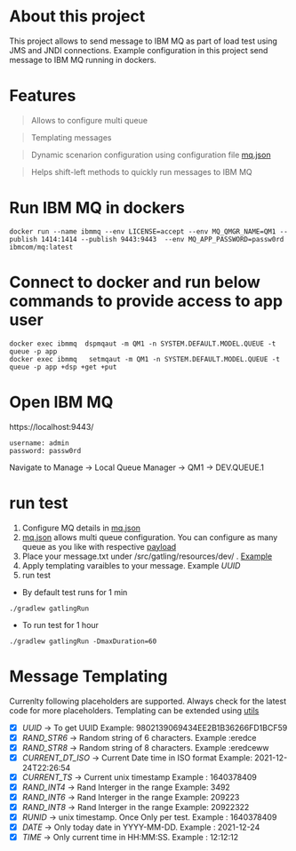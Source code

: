 # About this project
This project allows to send message to IBM MQ as part of load test using JMS and JNDI connections. Example configuration in this project send message to IBM MQ running in dockers.

# Features
> Allows to configure multi queue

> Templating messages

> Dynamic scenarion configuration using configuration file [mq.json](./src/gatling/resources/dev/mq.json)

> Helps shift-left methods to quickly run messages to IBM MQ


# Run IBM MQ in dockers
```
docker run --name ibmmq --env LICENSE=accept --env MQ_QMGR_NAME=QM1 --publish 1414:1414 --publish 9443:9443  --env MQ_APP_PASSWORD=passw0rd ibmcom/mq:latest
```

# Connect to docker and run below commands to provide access to app user
```
docker exec ibmmq  dspmqaut -m QM1 -n SYSTEM.DEFAULT.MODEL.QUEUE -t queue -p app
docker exec ibmmq   setmqaut -m QM1 -n SYSTEM.DEFAULT.MODEL.QUEUE -t queue -p app +dsp +get +put
```

# Open IBM MQ 

https://localhost:9443/

```
username: admin 
password: passw0rd
````

Navigate to Manage -> Local Queue Manager -> QM1 -> DEV.QUEUE.1


# run test

1. Configure MQ details in  [mq.json](./src/gatling/resources/dev/mq.json)
2. [mq.json](./src/gatling/resources/dev/mq.json) allows multi queue configuration. You can configure as many queue as you like with respective [payload](./src/gatling/resources/dev/message.txt)
3. Place your message.txt under  /src/gatling/resources/dev/  . [Example](./src/gatling/resources/dev/message.txt)
4. Apply templating varaibles to your message. Example _UUID_ 
5. run test

- By default test runs for 1 min
```
./gradlew gatlingRun
```

- To run test for  1 hour
```
./gradlew gatlingRun -DmaxDuration=60

```

# Message Templating

Currenlty following placeholders are supported. Always check for the latest code for more placeholders. Templating can be extended using [utils](./src/gatling/scala/mq/utils/Utils.scala#L20)

- [X] _UUID_ -> To get UUID  Example: 9802139069434EE2B1B36266FD1BCF59
- [X] _RAND_STR6_ -> Random string of 6 characters. Example :eredce
- [X] _RAND_STR8_ -> Random string of 8 characters. Example :eredceww
- [X] _CURRENT_DT_ISO_ -> Current Date time in ISO format  Example: 2021-12-24T22:26:54
- [X] _CURRENT_TS_ -> Current unix timestamp  Example : 1640378409
- [X] _RAND_INT4_ -> Rand Interger in the range  Example: 3492
- [X] _RAND_INT6_ -> Rand Interger in the range  Example: 209223
- [X] _RAND_INT8_ -> Rand Interger in the range  Example: 20922322
- [X] _RUNID_ -> unix timestamp. Once Only per test.   Example : 1640378409
- [X] _DATE_ -> Only today date in YYYY-MM-DD.   Example : 2021-12-24
- [X] _TIME_ -> Only current time in HH:MM:SS.   Example : 12:12:12